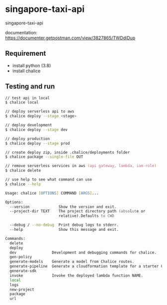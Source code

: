 # singapore-taxi-api

singapore-taxi-api

documentation: <https://documenter.getpostman.com/view/3827865/TWDdjDup>

<!-- api url: <https://iel7vdh4r9.execute-api.ap-southeast-1.amazonaws.com/prod> -->

## Requirement

- install python (3.8)
- install chalice

## Testing and run

```zsh
// test api in local
$ chalice local

// deploy serverless api to aws
$ chalice deploy --stage <stage>

// deploy development
$ chalice deploy --stage dev

// deploy production
$ chalice deploy --stage prod

// create deploy zip, inside .chalice/deployments folder
$ chalice package --single-file OUT

// remove serverless services in aws (api gateway, lambda, iam-role)
$ chalice delete

// use help to see what command can use
$ chalice --help

Usage: chalice [OPTIONS] COMMAND [ARGS]...

Options:
  --version             Show the version and exit.
  --project-dir TEXT    The project directory path (absolute or
                        relative).Defaults to CWD

  --debug / --no-debug  Print debug logs to stderr.
  --help                Show this message and exit.

Commands:
  delete
  deploy
  dev                Development and debugging commands for chalice.
  gen-policy
  generate-models    Generate a model from Chalice routes.
  generate-pipeline  Generate a cloudformation template for a starter CD...
  generate-sdk
  invoke             Invoke the deployed lambda function NAME.
  local
  logs
  new-project
  package
  url
```
